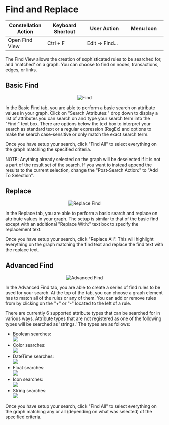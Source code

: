 # Find and Replace

<table class="table table-striped">
<colgroup>
<col style="width: 25%" />
<col style="width: 25%" />
<col style="width: 25%" />
<col style="width: 25%" />
</colgroup>
<thead>
<tr class="header">
<th>Constellation Action</th>
<th>Keyboard Shortcut</th>
<th>User Action</th>
<th>Menu Icon</th>
</tr>
</thead>
<tbody>
<tr class="odd">
<td>Open Find View</td>
<td>Ctrl + F</td>
<td>Edit -&gt; Find...</td>
<td><div style="text-align: center">
<img src="../ext/docs/CoreFindView/src/au/gov/asd/tac/constellation/views/find/resources/find.png" width="16" height="16" />
</div></td>
</tr>
</tbody>
</table>

The Find View allows the creation of sophisticated rules to be searched
for, and 'matched' on a graph. You can choose to find on nodes,
transactions, edges, or links.


## Basic Find

<div style="text-align: center">
    <img src="../ext/docs/CoreFindView/src/au/gov/asd/tac/constellation/views/find/resources/find-view.png" alt="Find" />
</div>

In the Basic Find tab, you are able to perform a basic search on
attribute values in your graph. Click on "Search Attributes:" drop down to
display a list of attributes you can search on and type your
search term into the "Find:" text box. There are options below the
text box to interpret your search as standard text or a regular
expression (RegEx) and options to make the search case-sensitive or only
match the exact search term.

Once you have setup your search, click "Find All" to select everything on
the graph matching the specified criteria.

NOTE: Anything already selected on the graph will be deselected if it is
not a part of the result set of the search. If you want to instead
append the results to the current selection, change the "Post-Search Action:" to "Add To Selection".

## Replace

<div style="text-align: center">
    <img src="../ext/docs/CoreFindView/src/au/gov/asd/tac/constellation/views/find/resources/replace-view.png" alt="Replace Find" />
</div>

In the Replace tab, you are able to perform a basic search and replace
on attribute values in your graph. The setup is similar to that of the
basic find except with an additional "Replace With:" text box to specify
the replacement text.

Once you have setup your search, click "Replace All". This will highlight
everything on the graph matching the find text and replace the find text
with the replace text.

## Advanced Find

<div style="text-align: center">
    <img src="../ext/docs/CoreFindView/src/au/gov/asd/tac/constellation/views/find/resources/advanced-view.png" alt="Advanced Find" />
</div>

In the Advanced Find tab, you are able to create a series of find rules
to be used for your search. At the top of the tab, you can choose a
graph element has to match all of the rules or any of them. You can add
or remove rules from by clicking on the "+" or "-" located to the left
of a rule.

There are currently 6 supported attribute types that can be searched for
in various ways. Attribute types that are not registered as one of the
following types will be searched as 'strings.' The types are as follows:

-   Boolean searches:  
    <img src="../ext/docs/CoreFindView/src/au/gov/asd/tac/constellation/views/find/resources/find-boolean.png" />
-   Color searches:  
    <img src="../ext/docs/CoreFindView/src/au/gov/asd/tac/constellation/views/find/resources/find-color.png" />
-   DateTime searches:  
    <img src="../ext/docs/CoreFindView/src/au/gov/asd/tac/constellation/views/find/resources/find-datetime.png" />
-   Float searches:  
    <img src="../ext/docs/CoreFindView/src/au/gov/asd/tac/constellation/views/find/resources/find-float.png" />
-   Icon searches:  
    <img src="../ext/docs/CoreFindView/src/au/gov/asd/tac/constellation/views/find/resources/find-icon.png" />
-   String searches:  
    <img src="../ext/docs/CoreFindView/src/au/gov/asd/tac/constellation/views/find/resources/find-string.png" />

Once you have setup your search, click "Find All" to select everything on
the graph matching any or all (depending on what was selected) of the
specified criteria.
